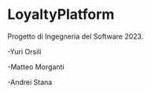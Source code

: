 # LoyaltyPlatform

Progetto di Ingegneria del Software 2023.

-Yuri Orsili

-Matteo Morganti

-Andrei Stana
